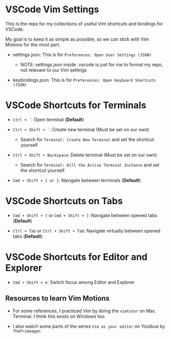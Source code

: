 # VSCode Vim Settings 

This is the repo for my collections of useful Vim shortcuts and bindings for VSCode.

My goal is to keep it as simple as possible, so we can stick with Vim Motions for the most part.

- settings.json: This is for `Preferences: Open User Settings (JSON)` 

    - NOTE: settings.json inside .vscode is just for me to format my repo, not relevant to our Vim settings

- keybindings.json: This is for `Preferences: Open Keyboard Shortcuts (JSON)`

# VSCode Shortcuts for Terminals

- `` Ctrl + ` ``: Open terminal (**Default**)

- `` Ctrl + Shift + ` ``: Create new terminal (Must be set on our own)

    - Search for `Terminal: Create New Terminal` and set the shortcut yourself

- `` Ctrl + Shift + Backspace ``: Delete terminal (Must be set on our own)

    - Search for `Terminal: Kill the Active Terminal Instance` and set the shortcut yourself

- `` Cmd + Shift + [ or ] ``: Navigate between terminals (**Default**)

# VSCode Shortcuts on Tabs

- `` Cmd + Shift + [ `` or `` Cmd + Shift + ] ``: Navigate between opened tabs (**Default**)

- `` Ctrl + Tab `` or `` Ctrl + Shift + Tab ``: Navigate virtually between opened tabs (**Default**)

# VSCode Shortcuts for Editor and Explorer

- `` Cmd + Shift + e ``: Switch focus among Editor and Explorer

## Resources to learn Vim Motions

- For some references, I practiced Vim by doing the `vimtutor` on Mac Terminal. I think this exists on Windows too.

- I also watch some parts of the series `Vim as your editor` on Youtbue by `ThePrimeagen`
